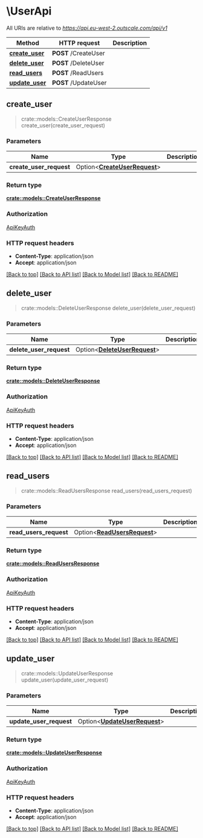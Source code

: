 # \UserApi

All URIs are relative to *https://api.eu-west-2.outscale.com/api/v1*

Method | HTTP request | Description
------------- | ------------- | -------------
[**create_user**](UserApi.md#create_user) | **POST** /CreateUser | 
[**delete_user**](UserApi.md#delete_user) | **POST** /DeleteUser | 
[**read_users**](UserApi.md#read_users) | **POST** /ReadUsers | 
[**update_user**](UserApi.md#update_user) | **POST** /UpdateUser | 



## create_user

> crate::models::CreateUserResponse create_user(create_user_request)


### Parameters


Name | Type | Description  | Required | Notes
------------- | ------------- | ------------- | ------------- | -------------
**create_user_request** | Option<[**CreateUserRequest**](CreateUserRequest.md)> |  |  |

### Return type

[**crate::models::CreateUserResponse**](CreateUserResponse.md)

### Authorization

[ApiKeyAuth](../README.md#ApiKeyAuth)

### HTTP request headers

- **Content-Type**: application/json
- **Accept**: application/json

[[Back to top]](#) [[Back to API list]](../README.md#documentation-for-api-endpoints) [[Back to Model list]](../README.md#documentation-for-models) [[Back to README]](../README.md)


## delete_user

> crate::models::DeleteUserResponse delete_user(delete_user_request)


### Parameters


Name | Type | Description  | Required | Notes
------------- | ------------- | ------------- | ------------- | -------------
**delete_user_request** | Option<[**DeleteUserRequest**](DeleteUserRequest.md)> |  |  |

### Return type

[**crate::models::DeleteUserResponse**](DeleteUserResponse.md)

### Authorization

[ApiKeyAuth](../README.md#ApiKeyAuth)

### HTTP request headers

- **Content-Type**: application/json
- **Accept**: application/json

[[Back to top]](#) [[Back to API list]](../README.md#documentation-for-api-endpoints) [[Back to Model list]](../README.md#documentation-for-models) [[Back to README]](../README.md)


## read_users

> crate::models::ReadUsersResponse read_users(read_users_request)


### Parameters


Name | Type | Description  | Required | Notes
------------- | ------------- | ------------- | ------------- | -------------
**read_users_request** | Option<[**ReadUsersRequest**](ReadUsersRequest.md)> |  |  |

### Return type

[**crate::models::ReadUsersResponse**](ReadUsersResponse.md)

### Authorization

[ApiKeyAuth](../README.md#ApiKeyAuth)

### HTTP request headers

- **Content-Type**: application/json
- **Accept**: application/json

[[Back to top]](#) [[Back to API list]](../README.md#documentation-for-api-endpoints) [[Back to Model list]](../README.md#documentation-for-models) [[Back to README]](../README.md)


## update_user

> crate::models::UpdateUserResponse update_user(update_user_request)


### Parameters


Name | Type | Description  | Required | Notes
------------- | ------------- | ------------- | ------------- | -------------
**update_user_request** | Option<[**UpdateUserRequest**](UpdateUserRequest.md)> |  |  |

### Return type

[**crate::models::UpdateUserResponse**](UpdateUserResponse.md)

### Authorization

[ApiKeyAuth](../README.md#ApiKeyAuth)

### HTTP request headers

- **Content-Type**: application/json
- **Accept**: application/json

[[Back to top]](#) [[Back to API list]](../README.md#documentation-for-api-endpoints) [[Back to Model list]](../README.md#documentation-for-models) [[Back to README]](../README.md)

